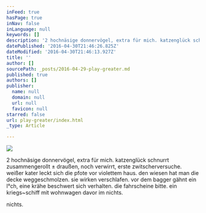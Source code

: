 ```yaml
---
inFeed: true
hasPage: true
inNav: false
inLanguage: null
keywords: []
description: '2 hochnäsige donnervögel, extra für mich. katzenglück schnurrt zusammengerollt ± draußen, noch verwirrt, erste zwitscherversuche. weißer kater leckt sich die pfote vor violettem haus. den wiesen hat man die decke weggeschmolzen. sie wirken verschlafen. vor dem bagger gähnt ein l°ch, eine krähe beschwert sich verhalten. die fahrscheine bitte. ein kriegs~schiff mit wohnwagen davor im nichts. '
datePublished: '2016-04-30T21:46:26.825Z'
dateModified: '2016-04-30T21:46:13.927Z'
title: ''
author: []
sourcePath: _posts/2016-04-29-play-greater.md
published: true
authors: []
publisher:
  name: null
  domain: null
  url: null
  favicon: null
starred: false
url: play-greater/index.html
_type: Article

---
```

![](https://the-grid-user-content.s3-us-west-2.amazonaws.com/c132f3ae-7353-4af4-b528-226b3d67ee71.jpg)

2 hochnäsige donnervögel, extra für mich. katzenglück schnurrt zusammengerollt ± draußen, noch verwirrt, erste zwitscherversuche. weißer kater leckt sich die pfote vor violettem haus. den wiesen hat man die decke weggeschmolzen. sie wirken verschlafen. vor dem bagger gähnt ein l°ch, eine krähe beschwert sich verhalten. die fahrscheine bitte. ein kriegs~schiff mit wohnwagen davor im nichts. 

nichts.